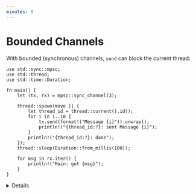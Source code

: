 ```yaml
---
minutes: 8
---
```


# Bounded Channels

With bounded (synchronous) channels, `send` can block the current thread:

```rust,editable
use std::sync::mpsc;
use std::thread;
use std::time::Duration;

fn main() {
    let (tx, rx) = mpsc::sync_channel(3);

    thread::spawn(move || {
        let thread_id = thread::current().id();
        for i in 1..10 {
            tx.send(format!("Message {i}")).unwrap();
            println!("{thread_id:?}: sent Message {i}");
        }
        println!("{thread_id:?}: done");
    });
    thread::sleep(Duration::from_millis(100));

    for msg in rx.iter() {
        println!("Main: got {msg}");
    }
}
```

<details>

- Calling `send` will block the current thread until there is space in the
  channel for the new message. The thread can be blocked indefinitely if there
  is nobody who reads from the channel.
- A call to `send` will abort with an error (that is why it returns `Result`) if
  the channel is closed. A channel is closed when the receiver is dropped.
- A bounded channel with a size of zero is called a "rendezvous channel". Every
  send will block the current thread until another thread calls `recv`.

</details>

